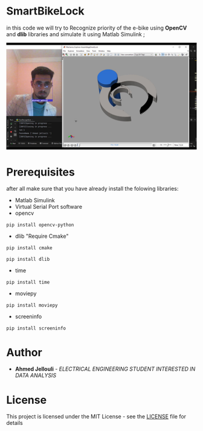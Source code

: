 # SmartBikeLock

in this code we will try to Recognize priority of the e-bike using **OpenCV** and **dlib** libraries and simulate it using Matlab Simulink ;

![](SimulationProjectFinale_Moment.jpg)

# Prerequisites

after all make sure that you have already install the folowing libraries:

- Matlab Simulink
- Virtual Serial Port software
- opencv
```
pip install opencv-python
```
- dlib "Require Cmake"
```
pip install cmake
```
```
pip install dlib
```
- time
```
pip install time
```
- moviepy
```
pip install moviepy
```
- screeninfo
```
pip install screeninfo
```

# Author

* **Ahmed Jellouli** - *ELECTRICAL ENGINEERING STUDENT INTERESTED IN DATA ANALYSIS*

# License

This project is licensed under the MIT License - see the [LICENSE](LICENSE) file for details


